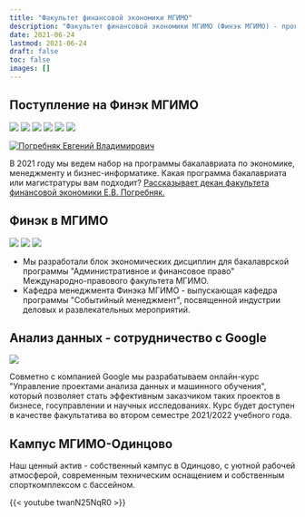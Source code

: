 ```yaml
---
title: "Факультет финансовой экономики МГИМО"
description: "Факультет финансовой экономики МГИМО (Финэк МГИМО) - программы бакалавриата и магистратуры по экономике, менеджменту и бизнес-информатике на собственном кампусе в Одинцово."
date: 2021-06-24
lastmod: 2021-06-24
draft: false
toc: false
images: []
---
```


## Поступление на Финэк МГИМО

[econ]: /finec-mgimo-v2/program/undergrad/economics
[management]: /finec-mgimo-v2/program/undergrad/management
[itmb]: /finec-mgimo-v2/program/undergrad/itmb
[ai]: https://ai.mgimo.ru
[ved]: /finec-mgimo-v2/program/graduate/firm-economics-ved
[it]: /finec-mgimo-v2/program/graduate/it-economics-and-data-management
[event]: https://event.mgimo.ru/
[emba]: /finec-mgimo-v2/program/executive/emba

[![](<https://img.shields.io/badge/Экономика_(ФЭТ)-blue>)][econ]
[![](<https://img.shields.io/badge/Менеджмент_(ФМ)-blue>)][management]
[![](<https://img.shields.io/badge/Бизнес--информатика_(ИТМБ)-blue>)][itmb]
[![](https://img.shields.io/badge/Экономика_фирмы_и_ВЭД-brightgreen)][ved]
[![](https://img.shields.io/badge/Искусственный_интеллект-brightgreen)][ai]
[![](https://img.shields.io/badge/Экономика_ИТ_и_управление_данными-brightgreen)][it]

<a href="https://mgimo.ru/people/pogrebnyak/" class="float-left mr-3 pt-2">
<img
    src="https://mgimo.ru/upload/iblock/341/pogrebnyak.jpg"
    alt="Погребняк Евгений Владимирович"
    title="Погребняк Евгений Владимирович"
    class="rounded-photo"
/>
</a>

В 2021 году мы ведем набор на программы бакалавриата по экономике, менеджменту
и бизнес-информатике. Какая программа бакалавриата или магистратуры вам подходит?
[Рассказывает декан факультета финансовой экономики Е.В. Погребняк.](about/interview)

## Финэк в МГИМО

![](https://img.shields.io/badge/Административное_и_финансовое_право-blue)
[![](https://img.shields.io/badge/Событийный_менеджмент-brightgreen)][event]
[![](https://img.shields.io/badge/Executive_MBA-violet)][emba]

- Мы разработали блок экономических дисциплин для бакалаврской программы
  "Административное и финансовое право" Международно-правового факультета МГИМО.
- Кафедра менеджмента Финэка МГИМО - выпускающая кафедра программы "Событийный менеджмент",
  посвященной индустрии деловых и развлекательных мероприятий.

<!---

Декан Финэка Е.В. Погребняк - научный рукводитель программы Executive MBA
"Трансформация бизнеса и финансовые технологии" Школы бизнеса и международных компетенций МГИМО.

-->

## Анализ данных - сотрудничество с Google

<img src="/finec-mgimo-v2/images/logo-google.png" class="float-left mr-3 pt-2">

Совметно с компанией Google мы разрабатываем онлайн-курс "Управление проектами
анализа данных и машинного обучения", который позволяет стать
эффективным заказчиком таких проектов в бизнесе, госуправлении и
научных исследованиях. Курс будет доступен в качестве факультатива
во втором семестре 2021/2022 учебного года.

<!--

## Разработка ИТ - группа компаний РБК

-->

<!--
## Новое в блоге

> [Мы начали блог](/blog/)
-->

## Кампус МГИМО-Одинцово

Наш ценный актив - собственный кампус в Одинцово, с уютной рабочей
атмосферой, современным техническим оснащением и собственным спорткомплексом
с бассейном.

{{< youtube twanN25NqR0 >}}
